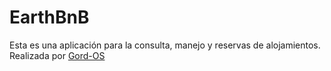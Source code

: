 # EarthBnB

Esta es una aplicación para la consulta, manejo y reservas de alojamientos. Realizada por [Gord-OS](https://github.com/IntroCompuMovil18302/EarthBnB/wiki)
